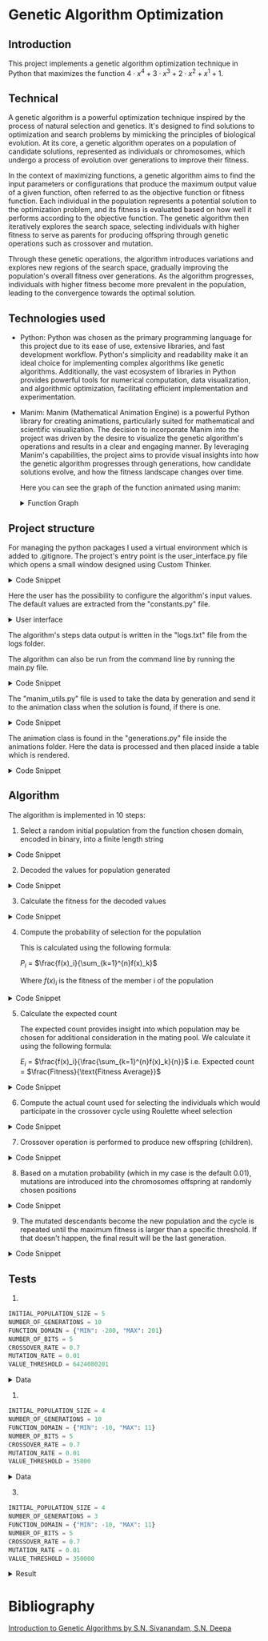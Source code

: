 # Genetic Algorithm Optimization

## Introduction

This project implements a genetic algorithm optimization technique in Python that maximizes the function $4 \cdot x^4 + 3 \cdot x^3 + 2 \cdot x^2 + x^1 + 1$. 

## Technical


A genetic algorithm is a powerful optimization technique inspired by the process of natural selection and genetics. It's designed to find solutions to optimization and search problems by mimicking the principles of biological evolution. At its core, a genetic algorithm operates on a population of candidate solutions, represented as individuals or chromosomes, which undergo a process of evolution over generations to improve their fitness.

In the context of maximizing functions, a genetic algorithm aims to find the input parameters or configurations that produce the maximum output value of a given function, often referred to as the objective function or fitness function. Each individual in the population represents a potential solution to the optimization problem, and its fitness is evaluated based on how well it performs according to the objective function. The genetic algorithm then iteratively explores the search space, selecting individuals with higher fitness to serve as parents for producing offspring through genetic operations such as crossover and mutation.

Through these genetic operations, the algorithm introduces variations and explores new regions of the search space, gradually improving the population's overall fitness over generations. As the algorithm progresses, individuals with higher fitness become more prevalent in the population, leading to the convergence towards the optimal solution.

## Technologies used

* Python: Python was chosen as the primary programming language for this project due to its ease of use, extensive libraries, and fast development workflow. Python's simplicity and readability make it an ideal choice for implementing complex algorithms like genetic algorithms. Additionally, the vast ecosystem of libraries in Python provides powerful tools for numerical computation, data visualization, and algorithmic optimization, facilitating efficient implementation and experimentation.

* Manim: Manim (Mathematical Animation Engine) is a powerful Python library for creating animations, particularly suited for mathematical and scientific visualization. The decision to incorporate Manim into the project was driven by the desire to visualize the genetic algorithm's operations and results in a clear and engaging manner. By leveraging Manim's capabilities, the project aims to provide visual insights into how the genetic algorithm progresses through generations, how candidate solutions evolve, and how the fitness landscape changes over time.

	Here you can see the graph of the function animated using manim:

	<details>
	<summary>Function Graph</summary>
		<video controls src="out/FunctionAnimation.mp4" title="Title"></video>
	</details>


## Project structure

For managing the python packages I used a virtual environment which is added to .gitignore.
The project's entry point is the user_interface.py file which opens a small window designed using Custom Thinker. 

<details>
<summary>Code Snippet</summary>

```python
import tkinter as tk
from customtkinter import (
    CTk,
    CTkButton,
    CTkEntry,
    CTkLabel,
    set_appearance_mode,
    set_default_color_theme,
)

from main import *
from constants import *

set_appearance_mode("System")
set_default_color_theme("green")


class App(CTk):
    def __init__(self, *args, **kwargs):
        super().__init__(*args, **kwargs)

        self.title("Configuration")
        self.geometry("500x400")

        self.title_label = CTkLabel(
            self, text="Configuration", font=("Helvetica", 16, "bold")
        )
        self.title_label.grid(row=0, column=0, columnspan=4, pady=(10, 20))

        self.initial_population_size_label = CTkLabel(
            self, text="Initial population size:"
        )
        self.initial_population_size_label.grid(row=1, column=0, padx=5, pady=5)
        self.initial_population_size_input = CTkEntry(self, width=100)
        self.initial_population_size_input.grid(row=1, column=1, padx=5, pady=5)
        self.initial_population_size_input.insert(0, str(INITIAL_POPULATION_SIZE))

        self.number_of_generations_label = CTkLabel(self, text="Number of generations:")
        self.number_of_generations_label.grid(row=2, column=0, padx=5, pady=5)
        self.number_of_generations_input = CTkEntry(self, width=100)
        self.number_of_generations_input.grid(row=2, column=1, padx=5, pady=5)
        self.number_of_generations_input.insert(0, str(NUMBER_OF_GENERATIONS))

        self.number_of_bits_label = CTkLabel(self, text="Number of bits:")
        self.number_of_bits_label.grid(row=3, column=0, padx=5, pady=5)
        self.number_of_bits_input = CTkEntry(self, width=100)
        self.number_of_bits_input.grid(row=3, column=1, padx=5, pady=5)
        self.number_of_bits_input.insert(0, str(NUMBER_OF_BITS))

        self.value_threshold_label = CTkLabel(self, text="Value threshold:")
        self.value_threshold_label.grid(row=4, column=0, padx=5, pady=5)
        self.value_threshold_input = CTkEntry(self, width=100)
        self.value_threshold_input.grid(row=4, column=1, padx=5, pady=5)
        self.value_threshold_input.insert(0, str(VALUE_THRESHOLD))

        self.domain_min_label = CTkLabel(self, text="Domain min:")
        self.domain_min_label.grid(row=1, column=2, padx=5, pady=5)
        self.domain_min_slider = tk.Scale(
            self, from_=-500, to=450, resolution=0.1, orient=tk.HORIZONTAL
        )
        self.domain_min_slider.set(FUNCTION_DOMAIN["MIN"])
        self.domain_min_slider.grid(row=1, column=3, padx=5, pady=5)

        self.domain_max_label = CTkLabel(self, text="Domain max:")
        self.domain_max_label.grid(row=2, column=2, padx=5, pady=5)
        self.domain_max_slider = tk.Scale(
            self, from_=-450, to=500, resolution=0.1, orient=tk.HORIZONTAL
        )
        self.domain_max_slider.set(FUNCTION_DOMAIN["MAX"])
        self.domain_max_slider.grid(row=2, column=3, padx=5, pady=5)

        self.crossover_rate_label = CTkLabel(self, text="Crossover rate:")
        self.crossover_rate_label.grid(row=3, column=2, padx=5, pady=5)
        self.crossover_rate_slider = tk.Scale(
            self, from_=0, to=1, resolution=0.0001, orient=tk.HORIZONTAL
        )
        self.crossover_rate_slider.set(CROSSOVER_RATE)
        self.crossover_rate_slider.grid(row=3, column=3, padx=5, pady=5)

        self.mutation_rate_label = CTkLabel(self, text="Mutation rate:")
        self.mutation_rate_label.grid(row=4, column=2, padx=5, pady=5)
        self.mutation_rate_slider = tk.Scale(
            self, from_=0, to=1, resolution=0.0001, orient=tk.HORIZONTAL
        )
        self.mutation_rate_slider.set(MUTATION_RATE)
        self.mutation_rate_slider.grid(row=4, column=3, padx=5, pady=5)

        self.button = CTkButton(self, text="RUN", command=self.on_button_click)
        self.button.grid(row=5, column=0, columnspan=4, pady=10)

    def on_button_click(self):
        text_input_values = [
            self.initial_population_size_input.get(),
            self.number_of_generations_input.get(),
            self.number_of_bits_input.get(),
            self.value_threshold_input.get(),
        ]

        slider_values = [
            self.domain_min_slider.get(),
            self.domain_max_slider.get(),
            self.crossover_rate_slider.get(),
            self.mutation_rate_slider.get(),
        ]

        with open("logs/logs.txt", "w") as f:
            pass

        result = run_genetic_algorithm(
            int(text_input_values[0]),
            int(text_input_values[1]),
            slider_values[0],
            slider_values[1],
            int(text_input_values[2]),
            slider_values[2],
            slider_values[3],
            float(text_input_values[3]),
        )


if __name__ == "__main__":
    app = App()
    app.mainloop()

```

</details>


Here the user has the possibility to configure the algorithm's input values. The default values are extracted from the "constants.py" file.

<details>
<summary>User interface</summary>

![User interface](assets/images/user-interface.png)

</details>

The algorithm's steps data output is written in the "logs.txt" file from the logs folder.

The algorithm can also be run from the command line by running the main.py file.

<details>
<summary>Code Snippet</summary>

```python
def main():
    result = run_genetic_algorithm(
        INITIAL_POPULATION_SIZE,
        NUMBER_OF_GENERATIONS,
        FUNCTION_DOMAIN["MIN"],
        FUNCTION_DOMAIN["MAX"],
        NUMBER_OF_BITS,
        MUTATION_RATE,
        VALUE_THRESHOLD,
    )
    print(result)


main()
```

</details>

The "manim_utils.py" file is used to take the data by generation and send it to the animation class when the solution is found, if there is one.

<details>
<summary>Code Snippet</summary>

```python
from constants import *
from animations.generations import *

data = []


def add_generation_data(decoded_values, fitness_values, generation):
    data.append(tuple((decoded_values, fitness_values, generation)))


def generate_animation():
    play_animation(data)
```
</details>

The animation class is found in the "generations.py" file inside the animations folder. Here the data is processed and then placed inside a table which is rendered.

<details>
<summary>Code Snippet</summary>

```python
from manim import *
import numpy as np
from statistics import mean
from constants import *


class GenerationsAnimation(Scene):
    def __init__(self, data):
        super().__init__()
        self.data = data

    def construct(self):
        rows = []
        row_labels = []

        for i in range(len(self.data)):
            generation_data = self.data[i]
            generation_fitness_sum = sum(generation_data[1])
            generation_fitness_average = mean(generation_data[1])
            generation_maximum_x = generation_data[0][0]
            generation_maximum_y = generation_data[1][0]
            rows.append(
                [
                    str(i + 1),
                    str(generation_fitness_sum),
                    str(generation_fitness_average),
                    str(generation_maximum_y),
                ]
            )
            row_labels.append(i)

        table = Table(
            rows,
            col_labels=[
                Text("Generation"),
                Text("Sum"),
                Text("Average"),
                Text("Maximum"),
            ],
            include_outer_lines=True,
        ).set_column_colors(RED, GREEN, PURPLE, BLUE)
        table = table.scale(0.5)
        self.play(Write(Tex("Fitness Statistics by Generation").to_edge(edge=UP)))
        self.play(Write(table))
        self.wait(2)


def play_animation(data):
    animation = GenerationsAnimation(data)
    animation.render()
```
</details>

## Algorithm

The algorithm is implemented in 10 steps:

1. Select a random initial population from the function chosen domain, encoded in binary, into a finite length string
   
<details>
<summary>Code Snippet</summary>

```python
def select_initial_population(size, a, b, number_of_bits):
    population = []
    for i in range(size):
        population.append(binary_encode(random.uniform(a, b), a, b, number_of_bits))
    return population
```

</details>


2. Decoded the values for population generated
   

<details>
<summary>Code Snippet</summary>

```python
def binary_decode(encoded_string, a, b, number_of_bits):
    decoded_number = int(encoded_string, 2)
    decoded_number = decoded_number / (2**number_of_bits - 1) * (b - a) + a
    return decoded_number
```

</details>


3. Calculate the fitness for the decoded values
   
<details>
<summary>Code Snippet</summary>

```python
def compute_fitness(x):
    return 4 * x**4 + 3 * x**3 + 2 * x**2 + x + 1

def compute_fitness_for_population(arguments):
    fitness = []
    for i in range(len(arguments)):
        fitness.append(compute_fitness(arguments[i]))
    return fitness
```

</details>

4. Compute the probability of selection for the population

   This is calculated using the following formula: 
   
   $P_i$ = $\frac{f(x)_i}{\sum_{k=1}^{n}f(x)_k}$

   Where  $f(x)_i$ is the fitness of the member i of the population

<details>
<summary>Code Snippet</summary>

```python
def compute_probability_of_selection(fitness):
    fitness_sum = sum(fitness)
    probability = []
    for i in range(len(fitness)):
        probability.append(fitness[i] / fitness_sum)
    return probability

```

</details>

5. Calculate the expected count

   The expected count provides insight into which population may be chosen for additional consideration in the mating pool. We calculate it using the following formula:
   
   $E_i$ = $\frac{f(x)_i}{\frac{\sum_{k=1}^{n}f(x)_k}{n}}$
   i.e. Expected count = $\frac{Fitness}{\text{Fitness Average}}$

<details>
<summary>Code Snippet</summary>

```python
def compute_expected_count(fitness):
    average_fitness = mean(fitness)
    expected_count = []
    for i in range(len(fitness)):
        expected_count.append(fitness[i] / average_fitness)
    return expected_count

```

</details>

6. Compute the actual count used for selecting the individuals which would
participate in the crossover cycle using Roulette wheel selection

<details>
<summary>Code Snippet</summary>

```python
    actual_count = [0] * len(probability)
    number_of_spins = INITIAL_POPULATION_SIZE * 2

    for _ in range(number_of_spins):
        spin_result = random.random()
        cumulative_prob = 0
        for i, prob in enumerate(probability):
            cumulative_prob += prob
            if spin_result <= cumulative_prob:
                actual_count[i] += 1
                break
    return actual_count

```

</details>

7. Crossover operation is performed to produce new offspring (children).
   
<details>
<summary>Code Snippet</summary>

```python
def create_offspring(
    population,
    first_parent_index,
    second_parent_index,
    number_of_bits,
):
    crossover_point = random.randint(1, number_of_bits - 1)
    first_offspring = (
        population[first_parent_index][0][:crossover_point]
        + population[second_parent_index][0][crossover_point:]
    )

    second_offspring = (
        population[second_parent_index][0][:crossover_point]
        + population[first_parent_index][0][crossover_point:]
    )

    return first_offspring, second_offspring


def do_crossover(
    sorted_population,
    number_of_bits,
):
    population_copy = sorted_population
    descendants = []

    i = 0
    j = 1
    # print(population_copy)
    while j < len(sorted_population):
        first_descendant, second_descendant = create_offspring(
            population_copy,
            i,
            j,
            number_of_bits,
        )
        descendants.append(first_descendant)
        descendants.append(second_descendant)

        first_parent = list(population_copy[i])
        second_parent = list(population_copy[j])

        first_parent[4] = first_parent[4] - 1  # decrease actual count
        second_parent[4] = second_parent[4] - 1  # decrease actual count

        population_copy[i] = tuple(first_parent)
        population_copy[j] = tuple(second_parent)

        if population_copy[i][4] == 0:
            if population_copy[j][4] == 0:
                i = i + 2
                j = j + 2
            else:
                i = i + 1
                j = j + 1
        else:
            if population_copy[j][4] == 0:
                j = j + 1
    return descendants
```

</details>


8.   Based on a mutation probability (which in my case is the default 0.01), mutations are introduced into the chromosomes offspring at randomly chosen positions

<details>
<summary>Code Snippet</summary>

```python
def do_mutation(descendants, domain_min, domain_max, number_of_bits, mutation_rate):
    mutated_descendants = []

    for i in range(len(descendants)):
        if random.random() < mutation_rate:
            mutation_index = random.randint(0, number_of_bits - 1)
            encoded_value = descendants[i]
            mutated_value = (
                encoded_value[:mutation_index]
                + ("1" if encoded_value[mutation_index] == "0" else "0")
                + encoded_value[mutation_index + 1 :]
            )
            mutated_descendants.append(mutated_value)
        else:
            mutated_descendants.append(descendants[i])
    return mutated_descendants

```

</details>

9.   The mutated descendants become the new population and the cycle is repeated until the maximum fitness is larger than a specific threshold. If that doesn't happen, the final result will be the last generation.


<details>
<summary>Code Snippet</summary>

```python
def do_mutation(descendants, domain_min, domain_max, number_of_bits, mutation_rate):
    mutated_descendants = []

    for i in range(len(descendants)):
        if random.random() < mutation_rate:
            mutation_index = random.randint(0, number_of_bits - 1)
            encoded_value = descendants[i]
            mutated_value = (
                encoded_value[:mutation_index]
                + ("1" if encoded_value[mutation_index] == "0" else "0")
                + encoded_value[mutation_index + 1 :]
            )
            mutated_descendants.append(mutated_value)
        else:
            mutated_descendants.append(descendants[i])
    return mutated_descendants

```

</details>

## Tests

1. 

```python
INITIAL_POPULATION_SIZE = 5
NUMBER_OF_GENERATIONS = 10
FUNCTION_DOMAIN = {"MIN": -200, "MAX": 201}
NUMBER_OF_BITS = 5
CROSSOVER_RATE = 0.7
MUTATION_RATE = 0.01
VALUE_THRESHOLD = 6424080201
```

<details>
<summary>Data</summary>
	<video controls src="tests/test-1.mp4" title="Title"></video>
</details>


1. 

```python
INITIAL_POPULATION_SIZE = 4
NUMBER_OF_GENERATIONS = 10
FUNCTION_DOMAIN = {"MIN": -10, "MAX": 11}
NUMBER_OF_BITS = 5
CROSSOVER_RATE = 0.7
MUTATION_RATE = 0.01
VALUE_THRESHOLD = 35000
```

<details>
 <summary>Data</summary>
	<video controls src="tests/test-2.mp4" title="Title"></video>
</details>


3. 

```python
INITIAL_POPULATION_SIZE = 4
NUMBER_OF_GENERATIONS = 3
FUNCTION_DOMAIN = {"MIN": -10, "MAX": 11}
NUMBER_OF_BITS = 5
CROSSOVER_RATE = 0.7
MUTATION_RATE = 0.01
VALUE_THRESHOLD = 350000
```

<details>
<summary>Result</summary>

```txt
Generation:  1
Encoded population:  ['00000', '01000', '10000', '11100']
Decoded population:  [-10.0, -4.580645161290323, 0.8387096774193541, 8.967741935483872]
Sorted population based on fitness:  [('00000', -10.0, 37191.0, 0.5558095566882887, 3), ('11100', 8.967741935483872, 28204.13658920589, 0.4215032845156749, 5)]
Generation:  2
Encoded population:  ['00000', '11100', '00000', '11100', '00100', '11000']
Decoded population:  [-10.0, 8.967741935483872, -10.0, 8.967741935483872, -7.290322580645162, 6.258064516129032]
Sorted population based on fitness:  [('00000', -10.0, 37191.0, 0.25131945914054915, 2), ('00000', -10.0, 37191.0, 0.25131945914054915, 3), ('11100', 8.967741935483872, 28204.13658920589, 0.19059042115365, 4), ('11100', 8.967741935483872, 28204.13658920589, 0.19059042115365, 1), ('00100', -7.290322580645162, 10236.7727025157, 0.06917534293084304, 2)]
Generation:  3
Encoded population:  ['00000', '00000', '00000', '00000', '01100', '10000', '11100', '11100', '11100', '00100', '11100', '00100']
Decoded population:  [-10.0, -10.0, -10.0, -10.0, -1.870967741935484, 0.8387096774193541, 8.967741935483872, 8.967741935483872, 8.967741935483872, -7.290322580645162, 8.967741935483872, -7.290322580645162]
Sorted population based on fitness:  [('00000', -10.0, 37191.0, 0.13183782515306292, 4), ('00000', -10.0, 37191.0, 0.13183782515306292, 3), ('00000', -10.0, 37191.0, 0.13183782515306292, 2), ('00000', -10.0, 37191.0, 0.13183782515306292, 1), ('11100', 8.967741935483872, 28204.13658920589, 0.09998042613107552, 2), ('11100', 8.967741935483872, 28204.13658920589, 0.09998042613107552, 3), ('11100', 8.967741935483872, 28204.13658920589, 0.09998042613107552, 3), ('11100', 8.967741935483872, 28204.13658920589, 0.09998042613107552, 3), ('00100', -7.290322580645162, 10236.7727025157, 0.036288183960794605, 2), ('00100', -7.290322580645162, 10236.7727025157, 0.036288183960794605, 1)]
Could not reach the threshold value! Try other configurations! Here are the final fitness values: 
```

</details>

# Bibliography


[Introduction to Genetic Algorithms by S.N. Sivanandam, S.N. Deepa](<doc/Introduction to Genetic Algorithms, Springer.pdf>)